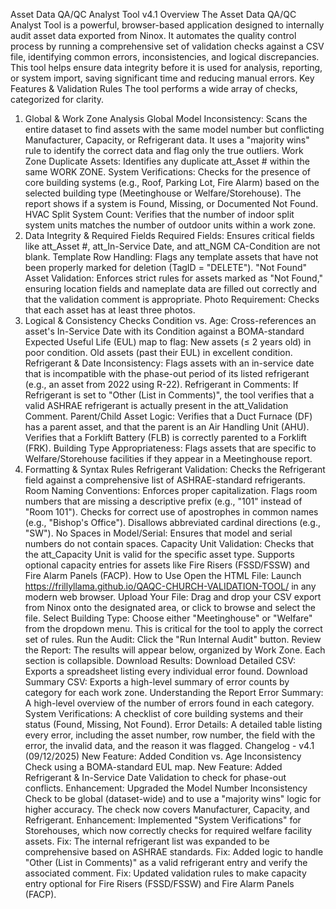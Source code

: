 Asset Data QA/QC Analyst Tool v4.1
Overview
The Asset Data QA/QC Analyst Tool is a powerful, browser-based application designed to internally audit asset data exported from Ninox. It automates the quality control process by running a comprehensive set of validation checks against a CSV file, identifying common errors, inconsistencies, and logical discrepancies.
This tool helps ensure data integrity before it is used for analysis, reporting, or system import, saving significant time and reducing manual errors.
Key Features & Validation Rules
The tool performs a wide array of checks, categorized for clarity.
1. Global & Work Zone Analysis
Global Model Inconsistency: Scans the entire dataset to find assets with the same model number but conflicting Manufacturer, Capacity, or Refrigerant data. It uses a "majority wins" rule to identify the correct data and flag only the true outliers.
Work Zone Duplicate Assets: Identifies any duplicate att_Asset # within the same WORK ZONE.
System Verifications: Checks for the presence of core building systems (e.g., Roof, Parking Lot, Fire Alarm) based on the selected building type (Meetinghouse or Welfare/Storehouse). The report shows if a system is Found, Missing, or Documented Not Found.
HVAC Split System Count: Verifies that the number of indoor split system units matches the number of outdoor units within a work zone.
2. Data Integrity & Required Fields
Required Fields: Ensures critical fields like att_Asset #, att_In-Service Date, and att_NGM CA-Condition are not blank.
Template Row Handling: Flags any template assets that have not been properly marked for deletion (TagID = "DELETE").
"Not Found" Asset Validation: Enforces strict rules for assets marked as "Not Found," ensuring location fields and nameplate data are filled out correctly and that the validation comment is appropriate.
Photo Requirement: Checks that each asset has at least three photos.
3. Logical & Consistency Checks
Condition vs. Age: Cross-references an asset's In-Service Date with its Condition against a BOMA-standard Expected Useful Life (EUL) map to flag:
New assets (≤ 2 years old) in poor condition.
Old assets (past their EUL) in excellent condition.
Refrigerant & Date Inconsistency: Flags assets with an in-service date that is incompatible with the phase-out period of its listed refrigerant (e.g., an asset from 2022 using R-22).
Refrigerant in Comments: If Refrigerant is set to "Other (List in Comments)", the tool verifies that a valid ASHRAE refrigerant is actually present in the att_Validation Comment.
Parent/Child Asset Logic:
Verifies that a Duct Furnace (DF) has a parent asset, and that the parent is an Air Handling Unit (AHU).
Verifies that a Forklift Battery (FLB) is correctly parented to a Forklift (FRK).
Building Type Appropriateness: Flags assets that are specific to Welfare/Storehouse facilities if they appear in a Meetinghouse report.
4. Formatting & Syntax Rules
Refrigerant Validation: Checks the Refrigerant field against a comprehensive list of ASHRAE-standard refrigerants.
Room Naming Conventions:
Enforces proper capitalization.
Flags room numbers that are missing a descriptive prefix (e.g., "101" instead of "Room 101").
Checks for correct use of apostrophes in common names (e.g., "Bishop's Office").
Disallows abbreviated cardinal directions (e.g., "SW").
No Spaces in Model/Serial: Ensures that model and serial numbers do not contain spaces.
Capacity Unit Validation: Checks that the att_Capacity Unit is valid for the specific asset type. Supports optional capacity entries for assets like Fire Risers (FSSD/FSSW) and Fire Alarm Panels (FACP).
How to Use
Open the HTML File: Launch https://frillyllama.github.io/QAQC-CHURCH-VALIDATION-TOOL/ in any modern web browser.
Upload Your File: Drag and drop your CSV export from Ninox onto the designated area, or click to browse and select the file.
Select Building Type: Choose either "Meetinghouse" or "Welfare" from the dropdown menu. This is critical for the tool to apply the correct set of rules.
Run the Audit: Click the "Run Internal Audit" button.
Review the Report: The results will appear below, organized by Work Zone. Each section is collapsible.
Download Results:
Download Detailed CSV: Exports a spreadsheet listing every individual error found.
Download Summary CSV: Exports a high-level summary of error counts by category for each work zone.
Understanding the Report
Error Summary: A high-level overview of the number of errors found in each category.
System Verifications: A checklist of core building systems and their status (Found, Missing, Not Found).
Error Details: A detailed table listing every error, including the asset number, row number, the field with the error, the invalid data, and the reason it was flagged.
Changelog - v4.1 (09/12/2025)
New Feature: Added Condition vs. Age Inconsistency Check using a BOMA-standard EUL map.
New Feature: Added Refrigerant & In-Service Date Validation to check for phase-out conflicts.
Enhancement: Upgraded the Model Number Inconsistency Check to be global (dataset-wide) and to use a "majority wins" logic for higher accuracy. The check now covers Manufacturer, Capacity, and Refrigerant.
Enhancement: Implemented "System Verifications" for Storehouses, which now correctly checks for required welfare facility assets.
Fix: The internal refrigerant list was expanded to be comprehensive based on ASHRAE standards.
Fix: Added logic to handle "Other (List in Comments)" as a valid refrigerant entry and verify the associated comment.
Fix: Updated validation rules to make capacity entry optional for Fire Risers (FSSD/FSSW) and Fire Alarm Panels (FACP).
